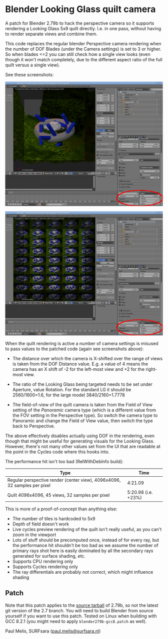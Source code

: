 # Blender Looking Glass quilt camera

A patch for Blender 2.79b to hack the perspective camera so it supports rendering a Looking Glass 5x9 quilt directly. I.e. in one pass, without having to render separate views and combine them.

This code replaces the regular blender Perspective camera rendering when the number of DOF Blades (under the Camera settings) is set to 3 or higher. So when blades <=2 you can still check how a single view looks (even though it won't match completely, due to the different aspect ratio of the full quilt versus a single view).

See these screenshots:

![](regular.png)

![](quilt.png)

When the quilt rendering is active a number of camera settings is misused to pass values to the patched code (again see screenshots above):

- The distance over which the camera is X-shifted over the range  of views is taken from the DOF Distance value. E.g. a value of 4 means the camera has an X shift of -2 for the left-most view and +2 for the right-most view.

- The ratio of the Looking Glass being targeted needs to be set under Aperture, value Rotation. For the standard LG it should be 2560/1600=1.6, for the large model 3840/2160=1.7778

- The field-of-view of the quilt camera is taken from the Field of View setting of the *Panoramic* camera type (which is a different value from the FOV setting in the Perspective type). So switch the camera type to Panoramic and change the Field of View value, then switch the type back to Perspective.

The above effectively disables actually using DOF in the rendering, even though that might be useful for generating visuals for the Looking Glass. However, there's not many other values set from the UI that are readable at the point in the Cycles code where this hooks into.

The performance hit isn't too bad (RelWithDebInfo build):

| Type | Time |
| ---- | ---- |
| Regular perspective render (center view), 4096x4096, 32 samples per pixel | 4:21.09 |
| Quilt 4096x4096, 45 views, 32 samples per pixel | 5:20.98 (i.e. +23%) |

This is more of a proof-of-concept than anything else:

- The number of tiles is hardcoded to 5x9
- Depth of field doesn't work
- Live cycles preview rendering of the quilt isn't really useful,
  as you can't zoom in the viewport
- Lots of stuff should be precomputed once, instead of for every ray, but the performance hit shouldn't be too bad as we assume the number of primary rays shot here is easily dominated by all the secondary rays generated for surface shading, etc.
- Supports CPU rendering only
- Supports Cycles rendering only
- The ray differentials are probably not correct, which might influence shading

## Patch

Note that this patch applies to the [source tarball](http://download.blender.org/source/blender-2.79b.tar.gz)
of 2.79b, so not the latest git version of the 2.7 branch.
You will need to build Blender from source yourself if you want to use this patch. Tested on Linux when building with GCC 8.2.1 (you might need to apply `blender279b-gcc8.patch` as well).

Paul Melis, SURFsara (paul.melis@surfsara.nl)
